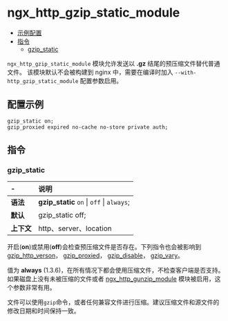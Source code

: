 # ngx_http_gzip_static_module

- [示例配置](#example_configuration)
- [指令](#directives)
    - [gzip_static](#gzip_static)

`ngx_http_gzip_static_module` 模块允许发送以 **.gz** 结尾的预压缩文件替代普通文件。
该模块默认不会被构建到 nginx 中，需要在编译时加入 `--with-http_gzip_static_module` 配置参数启用。

<a id="example_configuration"></a>

## 配置示例

```nginx
gzip_static on;
gzip_proxied expired no-cache no-store private auth;
```
<a id="directives"></a>

## 指令

### gzip_static

|\-|说明|
|:------|:------|
|**语法**|**gzip_static** `on` &#124; `off` &#124; `always`; |
|**默认**|gzip_static off;|
|**上下文**|http、server、location|

开启(**on**)或禁用(**off**)会检查预压缩文件是否存在。下列指令也会被影响到 [gzip_http_verson](ngx_http_gzip_module.md#gzip_http_version)， [gzip_proxied](ngx_http_gzip_module.md#gzip_proxied)， [gzip_disable](ngx_http_gzip_module.md#gzip_disable)， [gzip_vary](ngx_http_gzip_module.md#gzip_vary)。

值为 **always** (1.3.6)，在所有情况下都会使用压缩文件，不检查客户端是否支持。如果磁盘上没有未被压缩的文件或者 [ngx_http_gunzip_module](ngx_http_gunzip_module.md) 模块被启用，这个参数非常有用。

文件可以使用`gzip`命令，或者任何兼容文件进行压缩。建议压缩文件和源文件的修改日期和时间保持一致。
